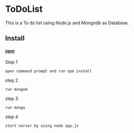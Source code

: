 # ToDoList
This is a To do list using Node.js and Mongodb as Database.

## Install

#### [npm](https://www.npmjs.com/package/toastr)
Step 1
```
open command prompt and run npm install
```

step 2
```
run mongod
```

step 3 
```
run mongo
```

step 4
```
start server by using node app.js 
```
